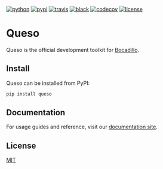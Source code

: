[![python](https://img.shields.io/pypi/pyversions/queso.svg?logo=python&logoColor=fed749&colorB=3770a0&label=)](https://www.python.org)
[![pypi](https://img.shields.io/pypi/v/queso.svg)][pypi]
[![travis](https://img.shields.io/travis/bocadilloproject/queso.svg)](https://travis-ci.org/bocadilloproject/queso)
[![black](https://img.shields.io/badge/code_style-black-000000.svg)](https://github.com/ambv/black)
[![codecov](https://codecov.io/gh/bocadilloproject/queso/branch/master/graph/badge.svg)](https://codecov.io/gh/bocadilloproject/queso)
[![license](https://img.shields.io/pypi/l/queso.svg)][pypi]

[pypi]: https://pypi.org/project/queso

# Queso

Queso is the official development toolkit for [Bocadillo][bocadillo].

## Install

Queso can be installed from PyPI:

```bash
pip install queso
```

## Documentation

For usage guides and reference, visit our [documentation site][docs].

## License

[MIT][license]

[bocadillo]: https://github.com/bocadilloproject/bocadillo
[docs]: https://bocadilloproject.github.io/queso
[license]: https://github.com/bocadilloproject/queso/blob/master/LICENSE
